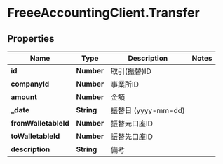 # FreeeAccountingClient.Transfer

## Properties
Name | Type | Description | Notes
------------ | ------------- | ------------- | -------------
**id** | **Number** | 取引(振替)ID | 
**companyId** | **Number** | 事業所ID | 
**amount** | **Number** | 金額 | 
**_date** | **String** | 振替日 (yyyy-mm-dd) | 
**fromWalletableId** | **Number** | 振替元口座ID | 
**toWalletableId** | **Number** | 振替先口座ID | 
**description** | **String** | 備考 | 


